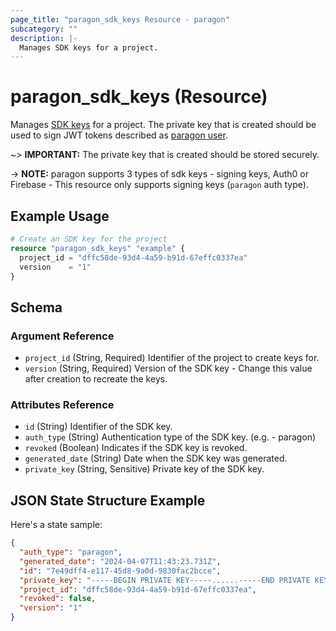 ```yaml
---
page_title: "paragon_sdk_keys Resource - paragon"
subcategory: ""
description: |-
  Manages SDK keys for a project.
---
```


# paragon_sdk_keys (Resource)

Manages [SDK keys](https://docs-prod.useparagon.com/tutorials/building-a-bamboohr-integration#id-2.-generate-a-paragon-signing-key) for a project. The private key that is created should be used to sign JWT tokens described as [paragon user](https://docs.useparagon.com/billing/connected-users). 

~> **IMPORTANT:** 
The private key that is created should be stored securely.

-> **NOTE:** paragon supports 3 types of sdk keys - signing keys, Auth0 or Firebase - This resource only supports signing keys (`paragon` auth type).

## Example Usage

```terraform
# Create an SDK key for the project
resource "paragon_sdk_keys" "example" {
  project_id = "dffc58de-93d4-4a59-b91d-67effc0337ea"
  version    = "1"
}
```

## Schema

### Argument Reference

- `project_id` (String, Required) Identifier of the project to create keys for.
- `version` (String, Required) Version of the SDK key - Change this value after creation to recreate the keys.

### Attributes Reference

- `id` (String) Identifier of the SDK key.
- `auth_type` (String) Authentication type of the SDK key. (e.g. - paragon)
- `revoked` (Boolean) Indicates if the SDK key is revoked.
- `generated_date` (String) Date when the SDK key was generated.
- `private_key` (String, Sensitive) Private key of the SDK key.

## JSON State Structure Example

Here's a state sample:

```json
{
  "auth_type": "paragon",
  "generated_date": "2024-04-07T11:43:23.731Z",
  "id": "7e49dff4-e117-45d8-9a0d-9830fac2bcce",
  "private_key": "-----BEGIN PRIVATE KEY-----......-----END PRIVATE KEY-----",
  "project_id": "dffc58de-93d4-4a59-b91d-67effc0337ea",
  "revoked": false,
  "version": "1"
}
```
